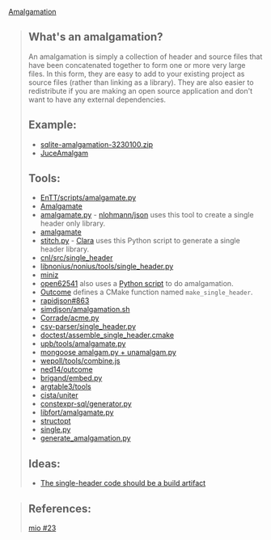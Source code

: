 [Amalgamation](https://github.com/EQ4/JUCEAmalgam#whats-an-amalgamation)
>## What's an amalgamation?
>
>An amalgamation is simply a collection of header and source files that have been concatenated together to form one or more very large files. In this form, they are easy to add to your existing project as source files (rather than linking as a library). They are also easier to redistribute if you are making an open source application and don't want to have any external dependencies.
>
>## Example:
>* [sqlite-amalgamation-3230100.zip](http://sqlite.org/2018/sqlite-amalgamation-3230100.zip)
>* [JuceAmalgam](https://github.com/vinniefalco/DSPFilters/tree/master/shared/JuceAmalgam)
>
>## Tools:
>* [EnTT/scripts/amalgamate.py](https://github.com/skypjack/entt/blob/master/scripts/amalgamate.py)
>* [Amalgamate](https://github.com/vinniefalco/Amalgamate)
>* [amalgamate.py](https://github.com/edlund/amalgamate) - [nlohmann/json](https://github.com/nlohmann/json/tree/develop/third_party/amalgamate) uses this tool to create a single header only library.
>* [amalgamate](https://gitlab.com/DerManu/QCustomPlot/blob/master/amalgamate)
>* [stitch.py](https://github.com/catchorg/Clara/blob/master/scripts/stitch.py) - [Clara](https://github.com/catchorg/Clara) uses this Python script to generate a single header library.
>* [cnl/src/single_header](https://github.com/johnmcfarlane/cnl/blob/develop/src/single_header/CMakeLists.txt)
>* [libnonius/nonius/tools/single_header.py](https://github.com/libnonius/nonius/blob/devel/tools/single_header.py)
>* [miniz](https://github.com/richgel999/miniz/blob/master/amalgamate.sh)
>* [open62541](https://github.com/open62541/open62541/blob/master/CMakeLists.txt#L798-L822) also uses a [Python script](https://github.com/open62541/open62541/blob/master/tools/amalgamate.py) to do amalgamation. 
>* [Outcome](https://github.com/ned14/outcome/blob/develop/CMakeLists.txt#L50) defines a CMake function named `make_single_header`.
>* [rapidjson#863](https://github.com/Tencent/rapidjson/issues/863)
>* [simdjson/amalgamation.sh](https://github.com/lemire/simdjson/blob/master/amalgamation.sh)
>* [Corrade/acme.py](https://github.com/mosra/corrade/blob/master/src/acme/acme.py)
>* [csv-parser/single_header.py](https://github.com/vincentlaucsb/csv-parser/blob/master/single_header.py)
>* [doctest/assemble_single_header.cmake](https://github.com/onqtam/doctest/blob/master/scripts/cmake/assemble_single_header.cmake)
>* [upb/tools/amalgamate.py](https://github.com/protocolbuffers/upb/blob/master/tools/amalgamate.py)
>* [mongoose amalgam.py + unamalgam.py](https://github.com/cesanta/mongoose/tree/master/tools)
>* [wepoll/tools/combine.js](https://github.com/piscisaureus/wepoll/blob/master/tools/combine.js)
>* [ned14/outcome](https://github.com/ned14/outcome/tree/develop/single-header)
>* [brigand/embed.py](https://github.com/edouarda/brigand/blob/master/script/embed.py)
>* [argtable3/tools](https://github.com/argtable/argtable3/tree/master/tools)
>* [cista/uniter](https://github.com/felixguendling/cista/blob/master/tools/uniter/uniter.cc)
>* [constexpr-sql/generator.py](https://github.com/mkitzan/constexpr-sql)
>* [libfort/amalgamate.py](https://github.com/seleznevae/libfort/blob/develop/amalgamate.py)
>* [structopt](https://github.com/p-ranav/structopt/tree/master/utils/amalgamate)
>* [single.py](https://github.com/soasis/text/blob/main/single/single.py)
>* [generate_amalgamation.py](https://github.com/wren-lang/wren/blob/main/util/generate_amalgamation.py)
>
>## Ideas:
>* [The single-header code should be a build artifact](https://github.com/lemire/simdjson/issues/106)
>

>## References:
>[mio #23](https://github.com/mandreyel/mio/issues/23)

